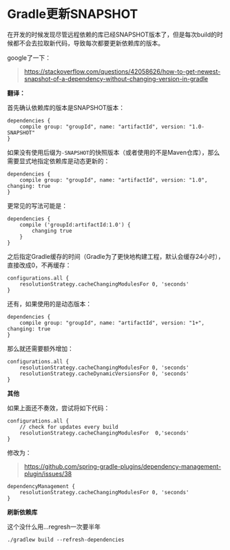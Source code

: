 # Gradle更新SNAPSHOT

在开发的时候发现尽管远程依赖的库已经SNAPSHOT版本了，但是每次build的时候都不会去拉取新代码，导致每次都要更新依赖库的版本。

google了一下：

> https://stackoverflow.com/questions/42058626/how-to-get-newest-snapshot-of-a-dependency-without-changing-version-in-gradle

**翻译：**

首先确认依赖库的版本是SNAPSHOT版本：

```
dependencies {
    compile group: "groupId", name: "artifactId", version: "1.0-SNAPSHOT"
}
```

如果没有使用后缀为`-SNAPSHOT`的快照版本（或者使用的不是Maven仓库），那么需要显式地指定依赖库是动态更新的：

```
dependencies {
    compile group: "groupId", name: "artifactId", version: "1.0", changing: true
}
```

更常见的写法可能是：

```
dependencies {
    compile ('groupId:artifactId:1.0') {
        changing true
    }
}
```

之后指定Gradle缓存的时间（Gradle为了更快地构建工程，默认会缓存24小时），直接改成0，不再缓存：

```
configurations.all {
    resolutionStrategy.cacheChangingModulesFor 0, 'seconds'
}
```

还有，如果使用的是动态版本：

```
dependencies {
    compile group: "groupId", name: "artifactId", version: "1+", changing: true
}
```

那么就还需要额外增加：

```
configurations.all {
    resolutionStrategy.cacheChangingModulesFor 0, 'seconds'
    resolutionStrategy.cacheDynamicVersionsFor 0, 'seconds'
}
```

**其他**

如果上面还不奏效，尝试将如下代码：

```
configurations.all {  
	// check for updates every build   
	resolutionStrategy.cacheChangingModulesFor  0,'seconds'  
}
```

修改为：

> https://github.com/spring-gradle-plugins/dependency-management-plugin/issues/38

```
dependencyManagement {
    resolutionStrategy.cacheChangingModulesFor 0, 'seconds'
}
```

**刷新依赖库**

这个没什么用...regresh一次要半年

```
./gradlew build --refresh-dependencies
```